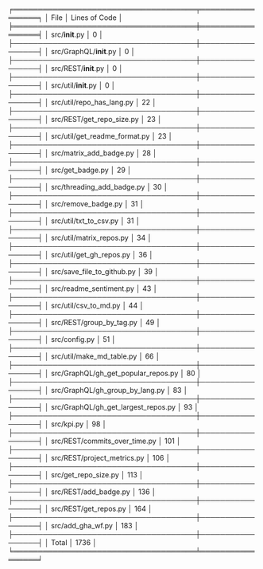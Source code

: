 ╒═════════════════════════════════════╤═════════════════╕
│ File                                │   Lines of Code │
╞═════════════════════════════════════╪═════════════════╡
│ src/__init__.py                     │               0 │
├─────────────────────────────────────┼─────────────────┤
│ src/GraphQL/__init__.py             │               0 │
├─────────────────────────────────────┼─────────────────┤
│ src/REST/__init__.py                │               0 │
├─────────────────────────────────────┼─────────────────┤
│ src/util/__init__.py                │               0 │
├─────────────────────────────────────┼─────────────────┤
│ src/util/repo_has_lang.py           │              22 │
├─────────────────────────────────────┼─────────────────┤
│ src/REST/get_repo_size.py           │              23 │
├─────────────────────────────────────┼─────────────────┤
│ src/util/get_readme_format.py       │              23 │
├─────────────────────────────────────┼─────────────────┤
│ src/matrix_add_badge.py             │              28 │
├─────────────────────────────────────┼─────────────────┤
│ src/get_badge.py                    │              29 │
├─────────────────────────────────────┼─────────────────┤
│ src/threading_add_badge.py          │              30 │
├─────────────────────────────────────┼─────────────────┤
│ src/remove_badge.py                 │              31 │
├─────────────────────────────────────┼─────────────────┤
│ src/util/txt_to_csv.py              │              31 │
├─────────────────────────────────────┼─────────────────┤
│ src/util/matrix_repos.py            │              34 │
├─────────────────────────────────────┼─────────────────┤
│ src/util/get_gh_repos.py            │              36 │
├─────────────────────────────────────┼─────────────────┤
│ src/save_file_to_github.py          │              39 │
├─────────────────────────────────────┼─────────────────┤
│ src/readme_sentiment.py             │              43 │
├─────────────────────────────────────┼─────────────────┤
│ src/util/csv_to_md.py               │              44 │
├─────────────────────────────────────┼─────────────────┤
│ src/REST/group_by_tag.py            │              49 │
├─────────────────────────────────────┼─────────────────┤
│ src/config.py                       │              51 │
├─────────────────────────────────────┼─────────────────┤
│ src/util/make_md_table.py           │              66 │
├─────────────────────────────────────┼─────────────────┤
│ src/GraphQL/gh_get_popular_repos.py │              80 │
├─────────────────────────────────────┼─────────────────┤
│ src/GraphQL/gh_group_by_lang.py     │              83 │
├─────────────────────────────────────┼─────────────────┤
│ src/GraphQL/gh_get_largest_repos.py │              93 │
├─────────────────────────────────────┼─────────────────┤
│ src/kpi.py                          │              98 │
├─────────────────────────────────────┼─────────────────┤
│ src/REST/commits_over_time.py       │             101 │
├─────────────────────────────────────┼─────────────────┤
│ src/REST/project_metrics.py         │             106 │
├─────────────────────────────────────┼─────────────────┤
│ src/get_repo_size.py                │             113 │
├─────────────────────────────────────┼─────────────────┤
│ src/REST/add_badge.py               │             136 │
├─────────────────────────────────────┼─────────────────┤
│ src/REST/get_repos.py               │             164 │
├─────────────────────────────────────┼─────────────────┤
│ src/add_gha_wf.py                   │             183 │
├─────────────────────────────────────┼─────────────────┤
│ Total                               │            1736 │
╘═════════════════════════════════════╧═════════════════╛
